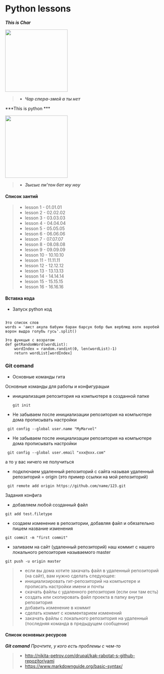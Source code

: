 # Python lessons

***This is Char***

<img src="https://vignette.wikia.nocookie.net/ninjago/images/0/07/%D0%96%D0%B5%D0%B7%D0%BB%D0%90%D1%84%D0%B8%D0%B3%D0%B5%D0%B7%D0%BB.jpg/revision/latest?cb=20190610091622&path-prefix=ru" width="200" height="200" />

> - ***Чар спера-змей а ты нет***

***This is python ***

<img src="https://upload.wikimedia.org/wikipedia/commons/thumb/0/0a/Python.svg/1024px-Python.svg.png" width="200" height="200" />

> - ***Зысыс пи'тон бат юу ноу***

#### Список зантий
> - lesson 1 - 01.01.01
> - lesson 2 - 02.02.02
> - lesson 3 - 03.03.03
> - lesson 4 - 04.04.04
> - lesson 5 - 05.05.05
> - lesson 6 - 06.06.06
> - lesson 7 - 07.07.07
> - lesson 8 - 08.08.08
> - lesson 9 - 09.09.09
> - lesson 10 - 10.10.10
> - lesson 11 - 11.11.11
> - lesson 12 - 12.12.12
> - lesson 13 - 13.13.13
> - lesson 14 - 14.14.14
> - lesson 15 - 15.15.15
> - lesson 16 - 16.16.16

#### Вставка кода

- Запуск python код
```

Это список слов
words = 'аист акула бабуин баран барсук бобр бык верблюд волк воробей ворон выдра голубь гусь'.split()

Это функцыя с возратом
def getRandomWord(wordList):
    wordIndex = random.randint(0, len(wordList)-1)
    return wordList[wordIndex]

```            
            
### Git comand

- Основные команды гита 

 Основные команды для работы и конфигурацыи
 
  * инициализация репозитория на компьютере в созданной папке
    ```
    git init
    ```
    
   * Не забываем после инициализации репозитория на компьютере дома прописывать настройки
   ``` 
    git config --global user.name "MyMarvel"
   ```
   * Не забываем после инициализации репозитория на компьютере дома прописывать настройки
   ```
    git config --global user.email "xxx@xxx.com"
   ```
   а то у вас ничего не получиться

   * подключаем удаленный репозиторий с сайта называя удаленный репозиторий = origin (это пример ссылки на мой репозиторий) 
   ```
    git remote add origin https://github.com/name/123.git
   ```
Задания конфига

  * добавляем любой созданный файл
   ```
   git add test.filetype
   ```
   
  * создаем изменение в репозитории, добавляя файл и обязательно пишем название изменения
   ```
   git commit -m "first commit"
   ```
   
  * заливаем на сайт (удаленный репозиторий) наш коммит с нашего локального репозитория называемого master
   ```
   git push -u origin master
   ```
   
> - если вы дома хотите закачать файл в удаленный репозиторий (на сайт), вам нужно сделать следующее:
> - инициализировать гит-репозиторий на компьютере и прописать настройки имени и почты
> - скачать файлы с удаленного репозитория (если они там есть)
> - создать или скопировать файл проекта в папку внутри репозитория
> - добавить изменение в коммит
> - сделать коммит с комментарием изменений
> - закачать файлы с локального репозитория на удаленный (последняя команда в предыдущем сообщении)

#### Список основных ресурсов
***Git comand***
*Прочтите, у кого есть проблемы с чем-то*
> - http://nikita-petrov.com/drupal/kak-rabotat-s-github-repozitoriyami
> - https://www.markdownguide.org/basic-syntax/
